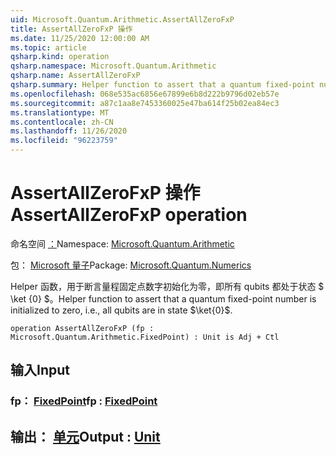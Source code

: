 ```yaml
---
uid: Microsoft.Quantum.Arithmetic.AssertAllZeroFxP
title: AssertAllZeroFxP 操作
ms.date: 11/25/2020 12:00:00 AM
ms.topic: article
qsharp.kind: operation
qsharp.namespace: Microsoft.Quantum.Arithmetic
qsharp.name: AssertAllZeroFxP
qsharp.summary: Helper function to assert that a quantum fixed-point number is initialized to zero, i.e., all qubits are in state $\ket{0}$.
ms.openlocfilehash: 068e535ac6856e67899e6b8d222b9796d02eb57e
ms.sourcegitcommit: a87c1aa8e7453360025e47ba614f25b02ea84ec3
ms.translationtype: MT
ms.contentlocale: zh-CN
ms.lasthandoff: 11/26/2020
ms.locfileid: "96223759"
---
```

# <a name="assertallzerofxp-operation"></a><span data-ttu-id="9bbb2-102">AssertAllZeroFxP 操作</span><span class="sxs-lookup"><span data-stu-id="9bbb2-102">AssertAllZeroFxP operation</span></span>

<span data-ttu-id="9bbb2-103">命名空间 [：](xref:Microsoft.Quantum.Arithmetic)</span><span class="sxs-lookup"><span data-stu-id="9bbb2-103">Namespace: [Microsoft.Quantum.Arithmetic](xref:Microsoft.Quantum.Arithmetic)</span></span>

<span data-ttu-id="9bbb2-104">包： [Microsoft 量子](https://nuget.org/packages/Microsoft.Quantum.Numerics)</span><span class="sxs-lookup"><span data-stu-id="9bbb2-104">Package: [Microsoft.Quantum.Numerics](https://nuget.org/packages/Microsoft.Quantum.Numerics)</span></span>


<span data-ttu-id="9bbb2-105">Helper 函数，用于断言量程固定点数字初始化为零，即所有 qubits 都处于状态 $ \ket {0} $。</span><span class="sxs-lookup"><span data-stu-id="9bbb2-105">Helper function to assert that a quantum fixed-point number is initialized to zero, i.e., all qubits are in state $\ket{0}$.</span></span>

```qsharp
operation AssertAllZeroFxP (fp : Microsoft.Quantum.Arithmetic.FixedPoint) : Unit is Adj + Ctl
```


## <a name="input"></a><span data-ttu-id="9bbb2-106">输入</span><span class="sxs-lookup"><span data-stu-id="9bbb2-106">Input</span></span>

### <a name="fp--fixedpoint"></a><span data-ttu-id="9bbb2-107">fp： [FixedPoint](xref:Microsoft.Quantum.Arithmetic.FixedPoint)</span><span class="sxs-lookup"><span data-stu-id="9bbb2-107">fp : [FixedPoint](xref:Microsoft.Quantum.Arithmetic.FixedPoint)</span></span>





## <a name="output--unit"></a><span data-ttu-id="9bbb2-108">输出： [单元](xref:microsoft.quantum.lang-ref.unit)</span><span class="sxs-lookup"><span data-stu-id="9bbb2-108">Output : [Unit](xref:microsoft.quantum.lang-ref.unit)</span></span>

